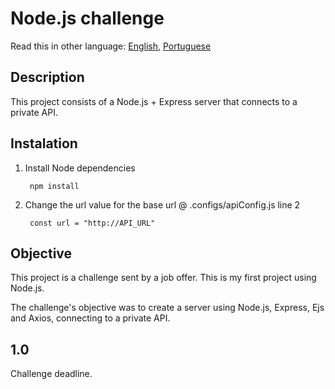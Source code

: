 # Node.js challenge

Read this in other language: [English](https://github.com/cvalb/challenge-nodejs/blob/main/README.md), [Portuguese](https://github.com/cvalb/challenge-nodejs/blob/main/README.pt.md)

## Description

This project consists of a Node.js + Express server that connects to a private API.

## Instalation

1. Install Node dependencies

        npm install

2. Change the url value for the base url @ .configs/apiConfig.js line 2

        const url = "http://API_URL"

## Objective

This project is a challenge sent by a job offer. This is my first project using Node.js.

The challenge's objective was to create a server using Node.js, Express, Ejs and Axios, connecting to a private API.

## 1.0

Challenge deadline.